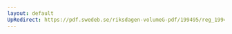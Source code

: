 ```yaml
---
layout: default
UpRedirect: https://pdf.swedeb.se/riksdagen-volumeG-pdf/199495/reg_199495/reg_199495_0451.pdf
---
```

